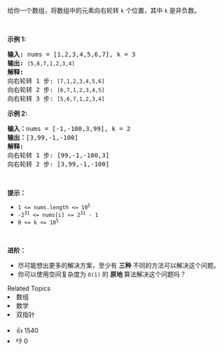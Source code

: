 <p>给你一个数组，将数组中的元素向右轮转 <code>k</code><em>&nbsp;</em>个位置，其中&nbsp;<code>k</code><em>&nbsp;</em>是非负数。</p>

<p>&nbsp;</p>

<p><strong>示例 1:</strong></p>

<pre>
<strong>输入:</strong> nums = [1,2,3,4,5,6,7], k = 3
<strong>输出:</strong> <code>[5,6,7,1,2,3,4]</code>
<strong>解释:</strong>
向右轮转 1 步: <code>[7,1,2,3,4,5,6]</code>
向右轮转 2 步: <code>[6,7,1,2,3,4,5]
</code>向右轮转 3 步: <code>[5,6,7,1,2,3,4]</code>
</pre>

<p><strong>示例&nbsp;2:</strong></p>

<pre>
<strong>输入：</strong>nums = [-1,-100,3,99], k = 2
<strong>输出：</strong>[3,99,-1,-100]
<strong>解释:</strong> 
向右轮转 1 步: [99,-1,-100,3]
向右轮转 2 步: [3,99,-1,-100]</pre>

<p>&nbsp;</p>

<p><strong>提示：</strong></p>

<ul>
	<li><code>1 &lt;= nums.length &lt;= 10<sup>5</sup></code></li>
	<li><code>-2<sup>31</sup> &lt;= nums[i] &lt;= 2<sup>31</sup> - 1</code></li>
	<li><code>0 &lt;= k &lt;= 10<sup>5</sup></code></li>
</ul>

<p>&nbsp;</p>

<p><strong>进阶：</strong></p>

<ul>
	<li>尽可能想出更多的解决方案，至少有 <strong>三种</strong> 不同的方法可以解决这个问题。</li>
	<li>你可以使用空间复杂度为&nbsp;<code>O(1)</code> 的&nbsp;<strong>原地&nbsp;</strong>算法解决这个问题吗？</li>
</ul>

<ul>
</ul>

<ul>
</ul>
<div><div>Related Topics</div><div><li>数组</li><li>数学</li><li>双指针</li></div></div><br><div><li>👍 1540</li><li>👎 0</li></div>